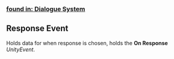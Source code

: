 ### [found in: Dialogue System](https://github.com/Sad-AI-dev/dev-kit_Package/blob/main/Documentation/SubPages/Systems/DialogueSystem/DialogueSystem.md)
## Response Event
Holds data for when response is chosen, holds the **On Response** *UnityEvent*.